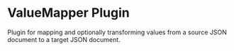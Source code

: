 # ValueMapper Plugin

Plugin for mapping and optionally transforming values from a source JSON document to a target JSON document.
